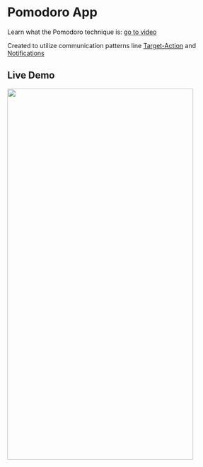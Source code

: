 # Pomodoro App
Learn what the Pomodoro technique is: [go to video](https://youtu.be/V5l1NPYyH4k)

Created to utilize communication patterns line [Target-Action](https://learnappmaking.com/target-action-swift) and [Notifications](https://learnappmaking.com/notification-center-how-to-swift/)

## Live Demo
<img src="https://github.com/SamuelFolledo/MOB1.3/blob/master/static/gifs/pomodoroDemo.gif" width="420" height="839">
